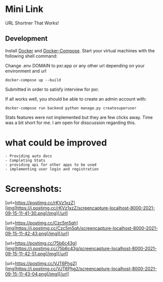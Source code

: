 Mini Link
=========

URL Shortner That Works!



## Development

Install [Docker](https://docs.docker.com/install/) and [Docker-Compose](https://docs.docker.com/compose/). Start your virtual machines with the following shell command:

Change .env DOMAIN to pxr.app or any other url depending on your environment and url

`docker-compose up --build`

Submitted in order to satisfy interview for pxr.

If all works well, you should be able to create an admin account with:

`docker-compose run backend python manage.py createsuperuser`

Stats features were not implemented but they are few clicks away. Time was a bit short for me.
I am open for disscussion regarding this.


# what could be improved

    - Providing auto docs
    - Completing Stats
    - providing api for other apps to be used
    - implementing user login and registration

# Screenshots:





[url=https://postimg.cc/rKVz1xzZ][img]https://i.postimg.cc/rKVz1xzZ/screencapture-localhost-8000-2021-09-15-11-41-30.png[/img][/url]

[url=https://postimg.cc/Czc5m5qh][img]https://i.postimg.cc/Czc5m5qh/screencapture-localhost-8000-2021-09-15-11-42-43.png[/img][/url]

[url=https://postimg.cc/75b6c43g][img]https://i.postimg.cc/75b6c43g/screencapture-localhost-8000-2021-09-15-11-42-51.png[/img][/url]

[url=https://postimg.cc/VJT6Phg2][img]https://i.postimg.cc/VJT6Phg2/screencapture-localhost-8000-2021-09-15-11-43-04.png[/img][/url]

